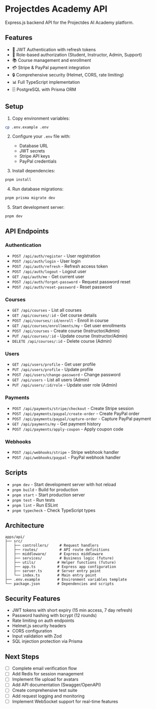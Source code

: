 # Projectdes Academy API

Express.js backend API for the Projectdes AI Academy platform.

## Features

- 🔐 JWT Authentication with refresh tokens
- 👥 Role-based authorization (Student, Instructor, Admin, Support)
- 📚 Course management and enrollment
- 💳 Stripe & PayPal payment integration
- 🔒 Comprehensive security (Helmet, CORS, rate limiting)
- 📊 Full TypeScript implementation
- 🗄️ PostgreSQL with Prisma ORM

## Setup

1. Copy environment variables:
```bash
cp .env.example .env
```

2. Configure your `.env` file with:
   - Database URL
   - JWT secrets
   - Stripe API keys
   - PayPal credentials

3. Install dependencies:
```bash
pnpm install
```

4. Run database migrations:
```bash
pnpm prisma migrate dev
```

5. Start development server:
```bash
pnpm dev
```

## API Endpoints

### Authentication
- `POST /api/auth/register` - User registration
- `POST /api/auth/login` - User login
- `POST /api/auth/refresh` - Refresh access token
- `POST /api/auth/logout` - Logout user
- `GET /api/auth/me` - Get current user
- `POST /api/auth/forgot-password` - Request password reset
- `POST /api/auth/reset-password` - Reset password

### Courses
- `GET /api/courses` - List all courses
- `GET /api/courses/:id` - Get course details
- `POST /api/courses/:id/enroll` - Enroll in course
- `GET /api/courses/enrollments/my` - Get user enrollments
- `POST /api/courses` - Create course (Instructor/Admin)
- `PUT /api/courses/:id` - Update course (Instructor/Admin)
- `DELETE /api/courses/:id` - Delete course (Admin)

### Users
- `GET /api/users/profile` - Get user profile
- `PUT /api/users/profile` - Update profile
- `POST /api/users/change-password` - Change password
- `GET /api/users` - List all users (Admin)
- `PUT /api/users/:id/role` - Update user role (Admin)

### Payments
- `POST /api/payments/stripe/checkout` - Create Stripe session
- `POST /api/payments/paypal/create-order` - Create PayPal order
- `POST /api/payments/paypal/capture-order` - Capture PayPal payment
- `GET /api/payments/my` - Get payment history
- `POST /api/payments/apply-coupon` - Apply coupon code

### Webhooks
- `POST /api/webhooks/stripe` - Stripe webhook handler
- `POST /api/webhooks/paypal` - PayPal webhook handler

## Scripts

- `pnpm dev` - Start development server with hot reload
- `pnpm build` - Build for production
- `pnpm start` - Start production server
- `pnpm test` - Run tests
- `pnpm lint` - Run ESLint
- `pnpm typecheck` - Check TypeScript types

## Architecture

```
apps/api/
├── src/
│   ├── controllers/     # Request handlers
│   ├── routes/          # API route definitions
│   ├── middleware/      # Express middleware
│   ├── services/        # Business logic (future)
│   ├── utils/          # Helper functions (future)
│   ├── app.ts          # Express app configuration
│   ├── server.ts       # Server entry point
│   └── index.ts        # Main entry point
├── .env.example        # Environment variables template
└── package.json        # Dependencies and scripts
```

## Security Features

- JWT tokens with short expiry (15 min access, 7 day refresh)
- Password hashing with bcrypt (12 rounds)
- Rate limiting on auth endpoints
- Helmet.js security headers
- CORS configuration
- Input validation with Zod
- SQL injection protection via Prisma

## Next Steps

- [ ] Complete email verification flow
- [ ] Add Redis for session management
- [ ] Implement file upload for avatars
- [ ] Add API documentation (Swagger/OpenAPI)
- [ ] Create comprehensive test suite
- [ ] Add request logging and monitoring
- [ ] Implement WebSocket support for real-time features